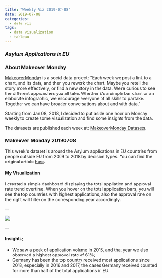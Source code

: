 ```yaml
---
title: "Weekly Viz 2019-07-08"
date: 2019-07-08
categories:
  - data viz
tags:
  - data visualization
  - tableau
---
```


### *Asylum Applications in EU*


### About Makeover Monday

[MakeoverMonday](http://www.makeovermonday.co.uk/) is a social data project:
"Each week we post a link to a chart, and its data, and then you rework the chart.
Maybe you retell the story more effectively, or find a new story in the data.
We’re curious to see the different approaches you all take. Whether it’s a simple bar chart or an elaborate infographic, we encourage everyone of all skills to partake.
Together we can have broader conversations about and with data."

Starting from Jan 08, 2018, I decided to put aside one hour on Monday weekly to create some visualization and find some insights from the data.

The datasets are published each week at: [MakeoverMonday Datasets](http://www.makeovermonday.co.uk/data/).

### Makeover Monday 20190708

This week's dataset is around the Asylum applications in EU countries from people outside EU from 2009 to 2018 by decision types. You can find the original article [here](https://www.easo.europa.eu/asylum-trends-annual-report-2018). 

#### My Visualization

I created a simple dashboard displaying the total appliation and approval rate trend overtime. When you hover on the total application bars, you will see the top countries with highest applications, also the approval rate on the right will filter on the corresponding year accordingly.  

--  
<div class='tableauPlaceholder' id='viz1562639727389' style='position: relative'>
<noscript><a href='#'>
  <img alt=' ' src='https:&#47;&#47;public.tableau.com&#47;static&#47;images&#47;Ma&#47;MakeOverMonday20190708&#47;AsylumApplicationsinEU&#47;1_rss.png' style='border: none' />
</a></noscript>
<object class='tableauViz'  style='display:none;'>
  <param name='host_url' value='https%3A%2F%2Fpublic.tableau.com%2F' />
  <param name='embed_code_version' value='3' />
  <param name='site_root' value='' />
  <param name='name' value='MakeOverMonday20190708&#47;AsylumApplicationsinEU' />
  <param name='tabs' value='no' />
  <param name='toolbar' value='yes' />
  <param name='static_image' value='https:&#47;&#47;public.tableau.com&#47;static&#47;images&#47;Ma&#47;MakeOverMonday20190708&#47;AsylumApplicationsinEU&#47;1.png' />
  <param name='animate_transition' value='yes' />
  <param name='display_static_image' value='yes' />
  <param name='display_spinner' value='yes' />
  <param name='display_overlay' value='yes' />
  <param name='display_count' value='yes' />
  <param name='filter' value='publish=yes' />
</object></div>            
<script type='text/javascript'>       
  var divElement = document.getElementById('viz1562639727389');        
  var vizElement = divElement.getElementsByTagName('object')[0];          
  vizElement.style.width='800px';vizElement.style.height='827px';         
  var scriptElement = document.createElement('script');                   
  scriptElement.src = 'https://public.tableau.com/javascripts/api/viz_v1.js'; 
  vizElement.parentNode.insertBefore(scriptElement, vizElement);              
</script>
  
--  

#### Insights;
* We saw a peak of application volume in 2016, and that year we also observed a highest approval rate of 61%;  
* Germany has been the top country received most applications since 2013, especially in 2016 and 2017, the cases Germany received counted for more than half of the total applications in EU.  


